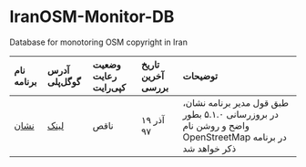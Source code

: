 # IranOSM-Monitor-DB
Database for monotoring OSM copyright in Iran

| نام برنامه | آدرس گوگل‌پلی | وضعیت رعایت کپی‌رایت | تاریخ آخرین بررسی | توضیحات |
| :----- | :----- | :----- | :----- | :----- |
| [نشان](https://neshan.org) | [لینک](https://play.google.com/store/apps/details?id=org.rajman.neshan.traffic.tehran.navigator) | ناقص | ۱۹ آذر ۹۷ | طبق قول مدیر برنامه نشان، در بروزرسانی ۵.۱.۰ بطور واضح و روشن نام OpenStreetMap در برنامه ذکر خواهد شد |
